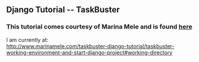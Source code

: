 ## Django Tutorial -- TaskBuster

### This tutorial comes courtesy of Marina Mele and is found [here](http://www.marinamele.com/taskbuster-django-tutorial)

I am currently at:  
http://www.marinamele.com/taskbuster-django-tutorial/taskbuster-working-environment-and-start-django-project#working-directory
